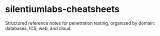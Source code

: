# silentiumlabs-cheatsheets
Structured reference notes for penetration testing, organized by domain: databases, ICS, web, and cloud.

